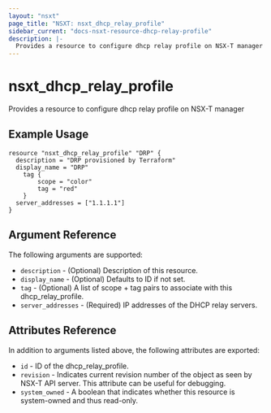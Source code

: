 ```yaml
---
layout: "nsxt"
page_title: "NSXT: nsxt_dhcp_relay_profile"
sidebar_current: "docs-nsxt-resource-dhcp-relay-profile"
description: |-
  Provides a resource to configure dhcp relay profile on NSX-T manager
---
```


# nsxt_dhcp_relay_profile

Provides a resource to configure dhcp relay profile on NSX-T manager

## Example Usage

```hcl
resource "nsxt_dhcp_relay_profile" "DRP" {
  description = "DRP provisioned by Terraform"
  display_name = "DRP"
    tag {
        scope = "color"
        tag = "red"
    }
  server_addresses = ["1.1.1.1"]
}
```

## Argument Reference

The following arguments are supported:

* `description` - (Optional) Description of this resource.
* `display_name` - (Optional) Defaults to ID if not set.
* `tag` - (Optional) A list of scope + tag pairs to associate with this dhcp_relay_profile.
* `server_addresses` - (Required) IP addresses of the DHCP relay servers.


## Attributes Reference

In addition to arguments listed above, the following attributes are exported:

* `id` - ID of the dhcp_relay_profile.
* `revision` - Indicates current revision number of the object as seen by NSX-T API server. This attribute can be useful for debugging.
* `system_owned` - A boolean that indicates whether this resource is system-owned and thus read-only.
